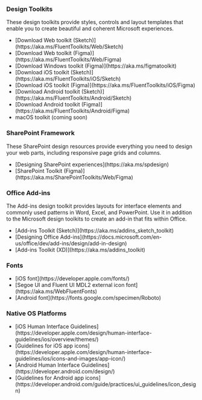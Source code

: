 ### Design Toolkits

These design toolkits provide styles, controls and layout templates that enable you to create beautiful and coherent Microsoft experiences.

<ul class="md-list--flex">
  <li class="mdut--half">[Download Web toolkit (Sketch)](https://aka.ms/FluentToolkits/Web/Sketch)</li>
  <li class="mdut--half">[Download Web toolkit (Figma)](https://aka.ms/FluentToolkits/Web/Figma)</li>
  <li class="mdut--half">[Download Windows toolkit (Figma)](https://aka.ms/figmatoolkit)</li>
  <li class="mdut--half">[Download iOS toolkit (Sketch)](https://aka.ms/FluentToolkits/iOS/Sketch)</li>
  <li class="mdut--half">[Download iOS toolkit (Figma)](https://aka.ms/FluentToolkits/iOS/Figma)</li>
  <li class="mdut--half">[Download Android toolkit (Sketch)](https://aka.ms/FluentToolkits/Android/Sketch)</li>
  <li class="mdut--half">[Download Android toolkit (Figma)](https://aka.ms/FluentToolkits/Android/Figma)</li>
  <li class="mdut--half">macOS toolkit (coming soon)</li>

</ul>

<!-- headings get auto-generated IDs usually, and this page has two "SharePoint Framework" headings -->
<h3 id="sharepoint-framework-design">SharePoint Framework</h3>

These SharePoint design resources provide everything you need to design your web parts, including responsive page grids and columns.

<ul class="md-list--flex">
  <li class="mdut--half">[Designing SharePoint experiences](https://aka.ms/spdesign)</li>
  <li class="mdut--half">[SharePoint Toolkit (Figma)](https://aka.ms/SharePointToolkits/Web/Figma)</li>
</ul>

<h3 id="office-add-ins-design">Office Add-ins</h3>

The Add-ins design toolkit provides layouts for interface elements and commonly used patterns in Word, Excel, and PowerPoint. Use it in addition to the Microsoft design toolkits to create an add-in that fits within Office.

<ul class="md-list--flex">
  <li class="mdut--half">[Add-ins Toolkit (Sketch)](https://aka.ms/addins_sketch_toolkit)</li>
  <li class="mdut--half">[Designing Office Add-ins](https://docs.microsoft.com/en-us/office/dev/add-ins/design/add-in-design)</li>
  <li class="mdut--half">[Add-ins Toolkit (XD)](https://aka.ms/addins_toolkit)</li>
</ul>

### Fonts

<ul class="md-list--flex">
  <li class="mdut--half">[iOS font](https://developer.apple.com/fonts/)</li>
  <li class="mdut--half">[Segoe UI and Fluent UI MDL2 external icon font](https://aka.ms/WebFluentFonts)</li>
  <li class="mdut--half">[Android font](https://fonts.google.com/specimen/Roboto)</li>
</ul>

### Native OS Platforms

<ul class="md-list--flex">
  <li class="mdut--half">[iOS Human Interface Guidelines](https://developer.apple.com/design/human-interface-guidelines/ios/overview/themes/)</li>
  <li class="mdut--half">[Guidelines for iOS app icons](https://developer.apple.com/design/human-interface-guidelines/ios/icons-and-images/app-icon/)</li>
  <li class="mdut--half">[Android Human Interface Guidelines](https://developer.android.com/design/)</li>
  <li class="mdut--half">[Guidelines for Android app icons](https://developer.android.com/guide/practices/ui_guidelines/icon_design)</li>
</ul>
